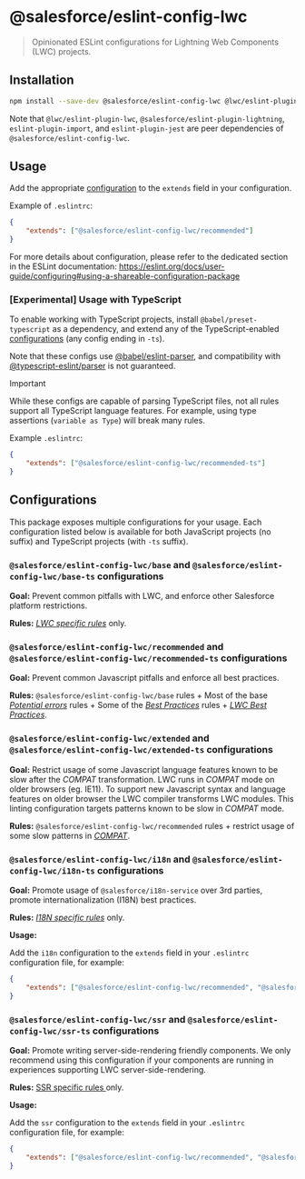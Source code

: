 # @salesforce/eslint-config-lwc

> Opinionated ESLint configurations for Lightning Web Components (LWC) projects.

## Installation

```sh
npm install --save-dev @salesforce/eslint-config-lwc @lwc/eslint-plugin-lwc @salesforce/eslint-plugin-lightning eslint-plugin-import eslint-plugin-jest
```

Note that `@lwc/eslint-plugin-lwc`, `@salesforce/eslint-plugin-lightning`, `eslint-plugin-import`, and `eslint-plugin-jest` are peer dependencies of `@salesforce/eslint-config-lwc`.

## Usage

Add the appropriate [configuration](#Configurations) to the `extends` field in your configuration.

Example of `.eslintrc`:

```json
{
    "extends": ["@salesforce/eslint-config-lwc/recommended"]
}
```

For more details about configuration, please refer to the dedicated section in the ESLint documentation: https://eslint.org/docs/user-guide/configuring#using-a-shareable-configuration-package

### [Experimental] Usage with TypeScript

To enable working with TypeScript projects, install `@babel/preset-typescript` as a dependency, and extend any of the TypeScript-enabled [configurations](#configurations) (any config ending in `-ts`).

Note that these configs use [@babel/eslint-parser](https://www.npmjs.com/package/@babel/eslint-parser), and compatibility with [@typescript-eslint/parser](https://npmjs.com/package/@typescript-eslint/parser) is not guaranteed.

> [!IMPORTANT]
> While these configs are capable of parsing TypeScript files, not all rules support all TypeScript language features. For example, using type assertions (`variable as Type`) will break many rules.

Example `.eslintrc`:

```json
{
    "extends": ["@salesforce/eslint-config-lwc/recommended-ts"]
}
```

## Configurations

This package exposes multiple configurations for your usage. Each configuration listed below is available for both JavaScript projects (no suffix) and TypeScript projects (with `-ts` suffix).

### `@salesforce/eslint-config-lwc/base` and `@salesforce/eslint-config-lwc/base-ts` configurations

**Goal:**
Prevent common pitfalls with LWC, and enforce other Salesforce platform restrictions.

**Rules:**
[_LWC specific rules_](https://github.com/salesforce/eslint-plugin-lwc/blob/master/README.md#lwc) only.

### `@salesforce/eslint-config-lwc/recommended` and `@salesforce/eslint-config-lwc/recommended-ts` configurations

**Goal:**
Prevent common Javascript pitfalls and enforce all best practices.

**Rules:**
`@salesforce/eslint-config-lwc/base` rules + Most of the base [_Potential errors_](https://eslint.org/docs/rules/#possible-errors) rules + Some of the [_Best Practices_](https://eslint.org/docs/rules/#best-practices) rules + [_LWC Best Practices_](https://github.com/salesforce/eslint-plugin-lwc/blob/master/README.md#best-practices).

### `@salesforce/eslint-config-lwc/extended` and `@salesforce/eslint-config-lwc/extended-ts` configurations

**Goal:**
Restrict usage of some Javascript language features known to be slow after the _COMPAT_ transformation. LWC runs in _COMPAT_ mode on older browsers (eg. IE11). To support new Javascript syntax and language features on older browser the LWC compiler transforms LWC modules. This linting configuration targets patterns known to be slow in _COMPAT_ mode.

**Rules:**
`@salesforce/eslint-config-lwc/recommended` rules + restrict usage of some slow patterns in [_COMPAT_](https://github.com/salesforce/eslint-plugin-lwc/blob/master/README.md#compat-performance).

### `@salesforce/eslint-config-lwc/i18n` and `@salesforce/eslint-config-lwc/i18n-ts` configurations

**Goal:**
Promote usage of `@salesforce/i18n-service` over 3rd parties, promote internationalization (I18N) best practices.

**Rules:**
[_I18N specific rules_](https://github.com/salesforce/eslint-plugin-lightning#internationalization-rules) only.

**Usage:**

Add the `i18n` configuration to the `extends` field in your `.eslintrc` configuration file, for example:

```json
{
    "extends": ["@salesforce/eslint-config-lwc/recommended", "@salesforce/eslint-config-lwc/i18n"]
}
```

### `@salesforce/eslint-config-lwc/ssr` and `@salesforce/eslint-config-lwc/ssr-ts` configurations

**Goal:**
Promote writing server-side-rendering friendly components. We only recommend using this configuration if your components are running in experiences supporting LWC server-side-rendering.

**Rules:**
[ SSR specific rules ](https://github.com/salesforce/eslint-plugin-lwc/blob/master/README.md#lwc) only.

**Usage:**

Add the `ssr` configuration to the `extends` field in your `.eslintrc` configuration file, for example:

```json
{
    "extends": ["@salesforce/eslint-config-lwc/recommended", "@salesforce/eslint-config-lwc/ssr"]
}
```
